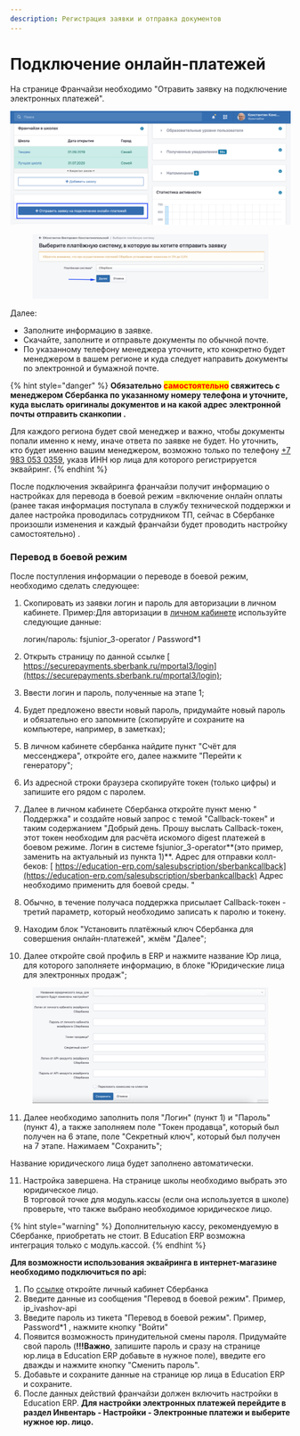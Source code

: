 ```yaml
---
description: Регистрация заявки и отправка документов
---
```


# Подключение онлайн-платежей

На странице Франчайзи необходимо "Отравить заявку на подключение электронных платежей".

![](<../.gitbook/assets/53971f57-8901-4396-a0c7-d0d23149b9ff (1).png>)

<figure><img src="../.gitbook/assets/image (35).png" alt=""><figcaption></figcaption></figure>

Далее:

* Заполните информацию в заявке.
* Скачайте, заполните и отправьте документы по обычной почте.
* По указанному телефону менеджера уточните, кто конкретно будет менеджером в вашем регионе и куда следует направить документы по электронной и бумажной почте.

{% hint style="danger" %}
**Обязательно **<mark style="color:red;">**самостоятельно**</mark>**  свяжитесь с менеджером Сбербанка по указанному номеру телефона и уточните, куда выслать оригиналы документов и на какой адрес электронной почты отправить сканкопии .**

Для каждого региона будет свой  менеджер и важно, чтобы документы попали именно к нему, иначе ответа по заявке не будет. Но уточнить, кто будет именно вашим менеджером, возможно только по телефону  [+7 983 053 0359](tel:+79830530359), указв ИНН  юр лица для которого регистрируется эквайринг.
{% endhint %}

После подключения эквайринга франчайзи получит информацию о настройках для перевода в боевой режим =включение онлайн оплаты (ранее такая информация поступала в службу технической поддержки и далее настройка проводилась сотрудником ТП, сейчас в Сбербанке произошли изменения и каждый франчайзи будет проводить настройку самостоятельно) .

### **Перевод в боевой режим**

После поступления информации о переводе в боевой режим, необходимо сделать следующее:

1.  Скопировать из заявки логин и пароль для авторизации в личном кабинете. Пример:Для авторизации в [личном кабинете](https://securepayments.sberbank.ru/mportal3) используйте следующие данные:

    логин/пароль: fsjunior\_3-operator / Password\*1
2. Открыть страницу по данной ссылке [  https://securepayments.sberbank.ru/mportal3/login](https://securepayments.sberbank.ru/mportal3/login);
3. Ввести логин и пароль, полученные на этапе 1;
4. Будет предложено ввести новый пароль, придумайте новый пароль и обязательно его запомните (скопируйте и сохраните на компьютере, например, в заметках);
5. В личном кабинете сбербанка найдите пункт "Счёт для мессенджера", откройте его, далее нажмите  "Перейти к генератору";
6. Из адресной строки браузера скопируйте токен (только цифры) и запишите его рядом с паролем.&#x20;
7. Далее в личном кабинете Сбербанка откройте пункт меню " Поддержка" и создайте новый запрос с темой "Callback-токен" и таким содержанием "Добрый день. Прошу выслать Callback-токен, этот токен необходим для расчёта искомого digest платежей в боевом режиме. Логин в системе fsjunior\_3-operator**(это пример, заменить на актуальный из пункта 1)**. Адрес для отправки колл-беков: [  https://education-erp.com/salesubscription/sberbankcallback](https://education-erp.com/salesubscription/sberbankcallback) Адрес необходимо применить для боевой среды. "
8. Обычно, в течение получаса поддержка присылает  Callback-токен - третий параметр, который необходимо записать к паролю и токену.
9. Находим блок "Установить платёжный ключ Сбербанка для совершения онлайн-платежей", жмём "Далее";
10. Далее откройте свой профиль в ERP и нажмите название Юр лица, для которого заполняете информацию, в блоке "Юридические лица для электронных продаж";

<figure><img src="../.gitbook/assets/image.png" alt=""><figcaption></figcaption></figure>

11. Далее необходимо заполнить поля "Логин" (пункт 1)  и "Пароль" (пункт 4), а также заполняем поле "Токен продавца", который был получен на 6 этапе, поле "Секретный ключ", который был получен на 7 этапе. Нажимаем "Сохранить";

Название юридического лица будет заполнено автоматически.

11. Настройка завершена. На странице школы необходимо выбрать это юридическое лицо.\
    В торговой точке для модуль.кассы (если она используется в школе) проверьте, что также выбрано необходимое юридическое лицо. &#x20;

{% hint style="warning" %}
Дополнительную кассу, рекомендуемую в Сбербанке, приобретать не стоит. В Education ERP возможна интеграция только с модуль.кассой.
{% endhint %}

**Для возможности использования эквайринга в интернет-магазине необходимо подключиться по api:**

1. По [ссылке](https://securepayments.sberbank.ru/mportal3/login) откройте личный кабинет Сбербанка
2. Введите данные из сообщения "Перевод в боевой режим". Пример, ip\_ivashov-api
3. Введите пароль из тикета "Перевод в боевой режим". Пример, Password\*1 , нажмите кнопку "Войти"
4. Появится возможность принудительной смены пароля. Придумайте свой пароль (**!!!Важно**, запишите пароль и сразу на странице юр.лица в Education ERP добавьте в нужное поле), введите его дважды и нажмите кнопку "Сменить пароль".
5. Добавьте и сохраните данные на странице юр лица в Education ERP и сохраните.
6. После данных действий  франчайзи должен включить настройки в Education ERP. **Для настройки электронных платежей перейдите в раздел Инвентарь - Настройки - Электронные платежи и выберите нужное юр. лицо.**

\
&#x20;
